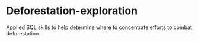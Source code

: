 # Deforestation-exploration
Applied SQL skills to help determine where to concentrate efforts to combat deforestation.
